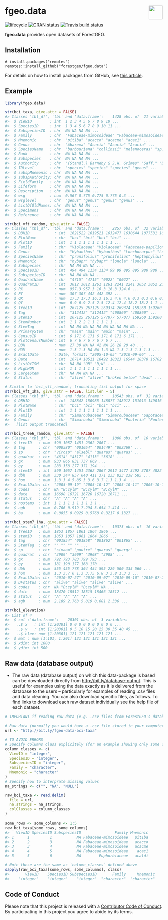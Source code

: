 
<!-- README.md is generated from README.Rmd. Please edit that file -->

# <img src="https://i.imgur.com/39pvr4n.png" align="right" height=44 /> fgeo.data

[![lifecycle](https://img.shields.io/badge/lifecycle-experimental-orange.svg)](https://www.tidyverse.org/lifecycle/#experimental)
[![CRAN
status](https://www.r-pkg.org/badges/version/fgeo.data)](https://cran.r-project.org/package=fgeo.data)
[![Travis build
status](https://travis-ci.org/forestgeo/fgeo.data.svg?branch=master)](https://travis-ci.org/forestgeo/fgeo.data)

**fgeo.data** provides open datasets of ForestGEO.

## Installation

    # install.packages("remotes")
    remotes::install_github("forestgeo/fgeo.data")

For details on how to install packages from GitHub, see [this
article](https://goo.gl/dQKEeg).

## Example

``` r
library(fgeo.data)

str(bci_taxa, give.attr = FALSE)
#> Classes 'tbl_df', 'tbl' and 'data.frame':    1428 obs. of  21 variables:
#>  $ ViewID        : int  1 2 3 4 5 6 7 8 9 10 ...
#>  $ SpeciesID     : int  1 3 4 5 6 7 8 9 10 11 ...
#>  $ SubspeciesID  : chr  NA NA NA NA ...
#>  $ Family        : chr  "Fabaceae-mimosoideae" "Fabaceae-mimosoideae" "Fabaceae-mimosoideae" "Fabaceae-mimosoideae" ...
#>  $ Mnemonic      : chr  "pit1ba" "acacco" "acacme" "acac1" ...
#>  $ Genus         : chr  "Abarema" "Acacia" "Acacia" "Acacia" ...
#>  $ SpeciesName   : chr  "barbouriana" "collinsii" "melanoceras" "sp.1" ...
#>  $ Rank          : chr  NA NA NA NA ...
#>  $ Subspecies    : chr  NA NA NA NA ...
#>  $ Authority     : chr  "(Standl.) Barneby & J.W. Grimes" "Saff." "Beurl." NA ...
#>  $ IDLevel       : chr  "species" "species" "species" "genus" ...
#>  $ subspMnemonic : chr  NA NA NA NA ...
#>  $ subspAuthority: chr  NA NA NA NA ...
#>  $ FieldFamily   : chr  NA NA NA NA ...
#>  $ Lifeform      : chr  NA NA NA NA ...
#>  $ Description   : chr  NA NA NA NA ...
#>  $ wsg           : num  0.567 0.775 0.775 0.775 0.3 ...
#>  $ wsglevel      : chr  "genus" "genus" "genus" "genus" ...
#>  $ ListOfOldNames: chr  NA NA NA NA ...
#>  $ Specimens     : chr  NA NA NA NA ...
#>  $ Reference     : chr  NA NA NA NA ...

str(bci_vft_random, give.attr = FALSE)
#> Classes 'tbl_df', 'tbl' and 'data.frame':    2257 obs. of  32 variables:
#>  $ DBHID           : int  1621522 1619521 1632477 1630644 1077531 1074697 826469 823306 1006845 1003843 ...
#>  $ PlotName        : chr  "bci" "bci" "bci" "bci" ...
#>  $ PlotID          : int  1 1 1 1 1 1 1 1 1 1 ...
#>  $ Family          : chr  "Violaceae" "Violaceae" "Fabaceae-papilionoideae" "Fabaceae-papilionoideae" ...
#>  $ Genus           : chr  "Hybanthus" "Hybanthus" "Lonchocarpus" "Lonchocarpus" ...
#>  $ SpeciesName     : chr  "prunifolius" "prunifolius" "heptaphyllus" "heptaphyllus" ...
#>  $ Mnemonic        : chr  "hybapr" "hybapr" "loncla" "loncla" ...
#>  $ Subspecies      : chr  NA NA NA NA ...
#>  $ SpeciesID       : int  494 494 1134 1134 99 99 895 895 980 980 ...
#>  $ SubspeciesID    : chr  NA NA NA NA ...
#>  $ QuadratName     : chr  "4715" "4715" "0022" "0022" ...
#>  $ QuadratID       : int  3012 3012 1261 1261 2241 2241 3052 3052 2315 2315 ...
#>  $ PX              : num  957.3 957.3 16.3 16.3 324.6 ...
#>  $ PY              : num  307 307 442 442 392 ...
#>  $ QX              : num  17.3 17.3 16.3 16.3 4.6 4.6 0.3 0.3 0.6 0.6 ...
#>  $ QY              : num  6.9 6.9 2.5 2.5 12.4 12.4 18.2 18.2 1 1 ...
#>  $ TreeID          : int  267125 267125 269374 269374 159260 159260 109920 109920 145725 145725 ...
#>  $ Tag             : chr  "312412" "312412" "400860" "400860" ...
#>  $ StemID          : int  267125 267125 577077 577077 159260 159260 109920 109920 145725 145725 ...
#>  $ StemNumber      : int  1 1 2 2 1 1 1 1 1 1 ...
#>  $ StemTag         : int  NA NA NA NA NA NA NA NA NA NA ...
#>  $ PrimaryStem     : chr  "main" "main" "main" "main" ...
#>  $ CensusID        : int  6 171 6 171 6 171 6 171 6 171 ...
#>  $ PlotCensusNumber: int  6 7 6 7 6 7 6 7 6 7 ...
#>  $ DBH             : num  27 30 NA NA 42 NA 26 28 28 40 ...
#>  $ HOM             : num  1.3 1.3 NA NA 1.3 NA 1.3 1.3 1.3 1.3 ...
#>  $ ExactDate       : Date, format: "2005-10-05" "2010-09-06" ...
#>  $ Date            : int  16714 18511 16492 18323 16544 18378 16702 18507 16572 18395 ...
#>  $ ListOfTSM       : chr  NA NA "OR" "D;N" ...
#>  $ HighHOM         : int  1 1 1 1 1 1 1 1 1 1 ...
#>  $ LargeStem       : chr  NA NA NA NA ...
#>  $ Status          : chr  "alive" "alive" "broken below" "dead" ...

# Similar to `bci_vft_random`; truncating list output for space
str(bci_vft_1ha, give.attr = FALSE, list.len = 5)
#> Classes 'tbl_df', 'tbl' and 'data.frame':    10543 obs. of  32 variables:
#>  $ DBHID           : int  148842 150985 148877 148912 151013 149016 151095 149050 151122 149083 ...
#>  $ PlotName        : chr  "bci" "bci" "bci" "bci" ...
#>  $ PlotID          : int  1 1 1 1 1 1 1 1 1 1 ...
#>  $ Family          : chr  "Simaroubaceae" "Simaroubaceae" "Sapotaceae" "Sapotaceae" ...
#>  $ Genus           : chr  "Simarouba" "Simarouba" "Pouteria" "Pouteria" ...
#>   [list output truncated]

str(bci_tree6_random, give.attr = FALSE)
#> Classes 'tbl_df', 'tbl' and 'data.frame':    1000 obs. of  16 variables:
#>  $ treeID   : num  590 1057 1451 2362 2867 ...
#>  $ tag      : chr  "000580" "001054" "001449" "002369" ...
#>  $ sp       : chr  "virosp" "alsebl" "quaras" "quaras" ...
#>  $ quadrat  : chr  "4614" "4317" "4113" "3618" ...
#>  $ gx       : num  933 866 831 737 669 ...
#>  $ gy       : num  283 358 277 371 194 ...
#>  $ stemID   : int  590 1057 1451 2362 2867 2912 3477 3492 3707 4822 ...
#>  $ dbh      : num  330 344 857 640 411 371 233 823 238 585 ...
#>  $ hom      : num  1.3 3 4 5.85 3 3.6 3.7 1.3 1.3 4 ...
#>  $ ExactDate: chr  "2005-09-19" "2005-10-12" "2005-10-11" "2005-10-11" ...
#>  $ codes    : chr  NA "B;cylN" "B;cylN" "B;cylN" ...
#>  $ date     : num  16698 16721 16720 16720 16711 ...
#>  $ status   : chr  "A" "A" "A" "A" ...
#>  $ nostems  : int  1 1 1 1 1 1 1 1 1 1 ...
#>  $ agb      : num  0.706 0.919 7.294 3.654 1.414 ...
#>  $ ba       : num  0.0855 0.0929 0.5768 0.3217 0.1327 ...

str(bci_stem7_1ha, give.attr = FALSE)
#> Classes 'tbl_df', 'tbl' and 'data.frame':    10373 obs. of  16 variables:
#>  $ treeID   : num  1853 1857 1861 1864 1866 ...
#>  $ stemID   : num  1853 1857 1861 1864 1866 ...
#>  $ tag      : chr  "001854" "001858" "001862" "001865" ...
#>  $ StemTag  : chr  "" "" "" "" ...
#>  $ sp       : chr  "simaam" "poutre" "quaras" "guargr" ...
#>  $ quadrat  : chr  "3909" "3909" "3908" "3908" ...
#>  $ gx       : num  792 793 783 799 793 ...
#>  $ gy       : num  181 190 177 168 170 ...
#>  $ dbh      : num  555 455 778 304 454 595 229 500 335 560 ...
#>  $ hom      : num  1.3 3.7 6 1.3 3.75 6.8 3 3.8 1.3 3 ...
#>  $ ExactDate: chr  "2010-07-27" "2010-09-07" "2010-09-10" "2010-07-23" ...
#>  $ DFstatus : chr  "alive" "alive" "alive" "alive" ...
#>  $ codes    : chr  NA "B;cylN" "B;cylN" NA ...
#>  $ date     : num  18470 18512 18515 18466 18512 ...
#>  $ status   : chr  "A" "A" "A" "A" ...
#>  $ agb      : num  2.189 2.763 5.819 0.681 2.336 ...

str(bci_elevation)
#> List of 4
#>  $ col :'data.frame':    20301 obs. of  3 variables:
#>   ..$ x   : int [1:20301] 0 0 0 0 0 0 0 0 0 0 ...
#>   ..$ y   : int [1:20301] 0 5 10 15 20 25 30 35 40 45 ...
#>   ..$ elev: num [1:20301] 121 121 121 121 121 ...
#>  $ mat : num [1:101, 1:201] 121 121 121 121 121 ...
#>  $ xdim: int 1000
#>  $ ydim: int 500
```

## Raw data (database output)

  - The raw data (database output) on which this data-package is based
    can be downloaded directly from <http://bit.ly/database-output>.
    This is useful for examples using the data exactly as it is
    delivered from the database to the users – particularly for examples
    of reading .csv files and data cleaning. You can also download
    specific files, as follows. To find links to download each raw
    dataset individually see the help file of each
dataset.

<!-- end list -->

``` r
# IMPORTANT if reading raw data (e.g. .csv files from ForestGEO's database)

# Raw data (normally you would have a .csv file stored in your computer)
url <- "http://bit.ly/fgeo-data-bci-taxa"

# TO AVOID ERRORS
# Specify columns class explicitely (for an example showing only some columns)
column_classes <- c(
  ViewID = "integer", 
  SpeciesID = "integer", 
  SubspeciesID = "integer", 
  Family = "character", 
  Mnemonic = "character"
)
# Specify how to interprate missing values
na_strings <- c("", "NA", "NULL")

raw_bci_taxa <- read.delim(
  file = url, 
  na.strings = na_strings, 
  colClasses = column_classes
)

some_rows <- some_columns <- 1:5
raw_bci_taxa[some_rows, some_columns]
#>   ViewID SpeciesID SubspeciesID               Family Mnemonic
#> 1      1         1           NA Fabaceae-mimosoideae   pit1ba
#> 2      2         3           NA Fabaceae-mimosoideae   acacco
#> 3      3         4           NA Fabaceae-mimosoideae   acacme
#> 4      4         5           NA Fabaceae-mimosoideae    acac1
#> 5      5         6           NA        Euphorbiaceae   acaldi

# Note these are the same as `column_classes` defined above
sapply(raw_bci_taxa[some_rows, some_columns], class)
#>       ViewID    SpeciesID SubspeciesID       Family     Mnemonic 
#>    "integer"    "integer"    "integer"  "character"  "character"
```

## Code of Conduct

Please note that this project is released with a [Contributor Code of
Conduct](.github/CODE_OF_CONDUCT.md). By participating in this project
you agree to abide by its terms.
